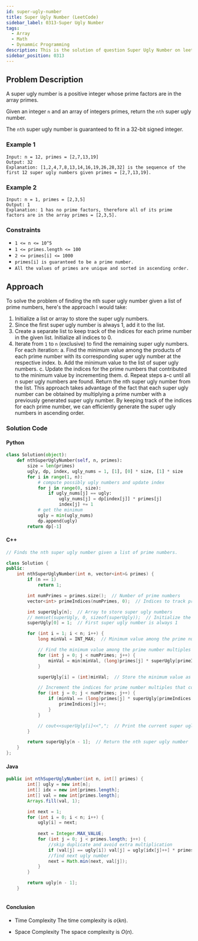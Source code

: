 ```yaml
---
id: super-ugly-number
title: Super Ugly Number (LeetCode)
sidebar_label: 0313-Super Ugly Number
tags:
  - Array
  - Math
  - Dynammic Programming
description: This is the solution of question Super Ugly Number on leetcode
sidebar_position: 0313
---
```


## Problem Description

A super ugly number is a positive integer whose prime factors are in the array primes.

Given an integer `n` and an array of integers primes, return the `nth` super ugly number.

The `nth` super ugly number is guaranteed to fit in a 32-bit signed integer.

### Example 1

```
Input: n = 12, primes = [2,7,13,19]
Output: 32
Explanation: [1,2,4,7,8,13,14,16,19,26,28,32] is the sequence of the first 12 super ugly numbers given primes = [2,7,13,19].

```

### Example 2

```
Input: n = 1, primes = [2,3,5]
Output: 1
Explanation: 1 has no prime factors, therefore all of its prime factors are in the array primes = [2,3,5].

```

### Constraints

- `1 <= n <= 10^5`
- `1 <= primes.length <= 100`
- `2 <= primes[i] <= 1000`
- `primes[i] is guaranteed to be a prime number.`
- `All the values of primes are unique and sorted in ascending order.`


## Approach
To solve the problem of finding the nth super ugly number given a list of prime numbers, here's the approach I would take:
1. Initialize a list or array to store the super ugly numbers.
2. Since the first super ugly number is always 1, add it to the list.
3. Create a separate list to keep track of the indices for each prime number in the given list. Initialize all indices to 0.
4. Iterate from `1` to `n` (exclusive) to find the remaining super ugly numbers.
For each iteration:
a. Find the minimum value among the products of each prime number with its corresponding super ugly number at the respective index.
b. Add the minimum value to the list of super ugly numbers.
c. Update the indices for the prime numbers that contributed to the minimum value by incrementing them.
d. Repeat steps a-c until all n super ugly numbers are found.
Return the nth super ugly number from the list.
This approach takes advantage of the fact that each super ugly number can be obtained by multiplying a prime number with a previously generated super ugly number. By keeping track of the indices for each prime number, we can efficiently generate the super ugly numbers in ascending order.

### Solution Code

#### Python

```python
class Solution(object):
    def nthSuperUglyNumber(self, n, primes):
        size = len(primes)
        ugly, dp, index, ugly_nums = 1, [1], [0] * size, [1] * size
        for i in range(1, n):
            # compute possibly ugly numbers and update index
            for j in range(0, size):
                if ugly_nums[j] == ugly:
                    ugly_nums[j] = dp[index[j]] * primes[j]
                    index[j] += 1
            # get the minimum
            ugly = min(ugly_nums)
            dp.append(ugly)
        return dp[-1]

```

#### C++
```c++
// Finds the nth super ugly number given a list of prime numbers.

class Solution {
public:
    int nthSuperUglyNumber(int n, vector<int>& primes) {
        if (n == 1)
            return 1;

        int numPrimes = primes.size();  // Number of prime numbers
        vector<int> primeIndices(numPrimes, 0);  // Indices to track prime number multiples

        int superUgly[n];  // Array to store super ugly numbers
        // memset(superUgly, 0, sizeof(superUgly));  // Initialize the array (commented out since it's unnecessary)
        superUgly[0] = 1;  // First super ugly number is always 1

        for (int i = 1; i < n; i++) {
            long minVal = INT_MAX;  // Minimum value among the prime number multiples

            // Find the minimum value among the prime number multiples
            for (int j = 0; j < numPrimes; j++) {
                minVal = min(minVal, (long)primes[j] * superUgly[primeIndices[j]]);
            }

            superUgly[i] = (int)minVal;  // Store the minimum value as the next super ugly number

            // Increment the indices for prime number multiples that contribute to the minimum value
            for (int j = 0; j < numPrimes; j++) {
                if (minVal == (long)primes[j] * superUgly[primeIndices[j]]) {
                    primeIndices[j]++;
                }
            }

            // cout<<superUgly[i]<<",";  // Print the current super ugly number (commented out for clarity)
        }

        return superUgly[n - 1];  // Return the nth super ugly number
    }
};

```

#### Java
```Java
public int nthSuperUglyNumber(int n, int[] primes) {
        int[] ugly = new int[n];
        int[] idx = new int[primes.length];
        int[] val = new int[primes.length];
        Arrays.fill(val, 1);

        int next = 1;
        for (int i = 0; i < n; i++) {
            ugly[i] = next;
            
            next = Integer.MAX_VALUE;
            for (int j = 0; j < primes.length; j++) {
                //skip duplicate and avoid extra multiplication
                if (val[j] == ugly[i]) val[j] = ugly[idx[j]++] * primes[j];
                //find next ugly number
                next = Math.min(next, val[j]);
            }
        }

        return ugly[n - 1];
    }
        
```




#### Conclusion
- Time Complexity
The time complexity is $o(kn)$.

- Space Complexity
The space complexity is $O(n)$.

